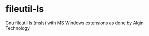 fileutil-ls
===========

Gnu fileutil ls (msls) with MS Windows extensions as done by Algin Technology